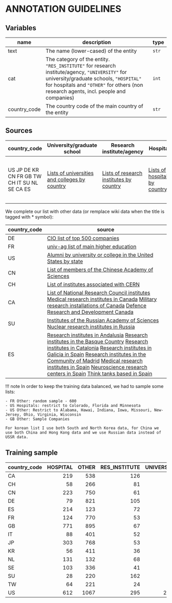 # ANNOTATION GUIDELINES

## Variables

name | description | type
---|---|---
text    | The name (lower-cased) of the entity | `str`
cat     | The category of the entity. `"RES_INSTITUTE"` for research institute/agency, `"UNIVERSITY"` for university/graduate schools, `"HOSPITAL"` for hospitals and `"OTHER"` for others (non research agents, incl. people and companies)| `int`
country\_code    | The country code of the main country of the entity | `str`

## Sources


country\_code   | University/graduate school | Research institute/agency | Hospital | Other
---|---|---|---|---
US JP DE KR CN FR GB TW CH IT SU NL SE CA ES   |  [Lists of universities and colleges by country](https://en.wikipedia.org/wiki/Category:Lists_of_universities_and_colleges_by_country)    |  [Lists of research institutes by country](https://en.wikipedia.org/wiki/Category:Research_institutes_by_country)    |  [Lists of hospitals by country](https://en.wikipedia.org/wiki/Category:Lists_of_hospitals_by_country)    |  [Lists of companies by country](https://en.wikipedia.org/wiki/Category:Lists_of_companies_by_country) [List of Nobel laureates by country](https://en.wikipedia.org/wiki/List_of_Nobel_laureates_by_country)

We complete our list with other data (or remplace wiki data when the title is tagged with * symbol):

country\_code | source
---|---
DE  | [CIO list of top 500 companies](https://www.cio.de/top500)
FR  | [univ-ag list of main higher education](http://www1.univ-ag.fr/aoc/liens/organismes.html) | [Wiki Liste des Etablissements publics à caractères scientifique*](https://fr.wikipedia.org/wiki/Liste_des_%C3%A9tablissements_publics_%C3%A0_caract%C3%A8re_scientifique,_culturel_et_professionnel)  [List of registered companies*](https://www.data.gouv.fr/fr/datasets/entreprises-immatriculees-en-2017)
US  | [Alumni by university or college in the United States by state](https://en.wikipedia.org/wiki/Category:Alumni_by_university_or_college_in_the_United_States_by_state)
CN  | [List of members of the Chinese Academy of Sciences](https://en.wikipedia.org/wiki/Category:Members_of_the_Chinese_Academy_of_Sciences )
CH  | [List of institutes associated with CERN](https://en.wikipedia.org/wiki/Category:CERN)
CA  | [List of National Research Council institutes](https://en.wikipedia.org/wiki/Category:National_Research_Council_(Canada)) [Medical research institutes in Canada](https://en.wikipedia.org/wiki/Category:Medical_research_institutes_in_Canada) [Military research installations of Canada](https://en.wikipedia.org/wiki/Category:Military_research_installations_of_Canada) [Defence Research and Development Canada](https://en.wikipedia.org/wiki/Category:Defence_Research_and_Development_Canada)
SU  | [Institutes of the Russian Academy of Sciences](https://en.wikipedia.org/wiki/Category:Institutes_of_the_Russian_Academy_of_Sciences) [Nuclear research institutes in Russia](https://en.wikipedia.org/wiki/Category:Nuclear_research_institutes_in_Russia)
ES  | [Research institutes in Andalusia](https://en.wikipedia.org/wiki/Category:Research_institutes_in_Andalusia) [Research institutes in the Basque Country](https://en.wikipedia.org/wiki/Category:Research_institutes_in_the_Basque_Country_(autonomous_community)) [Research institutes in Catalonia](https://en.wikipedia.org/wiki/Category:Research_institutes_in_Catalonia) [Research institutes in Galicia in Spain](https://en.wikipedia.org/wiki/Category:Research_institutes_in_Galicia,_Spain) [Research institutes in the Community of Madrid](https://en.wikipedia.org/wiki/Category:Research_institutes_in_the_Community_of_Madrid) [Medical research institutes in Spain](https://en.wikipedia.org/wiki/Category:Medical_research_institutes_in_Spain) [Neuroscience research centers in Spain](https://en.wikipedia.org/wiki/Category:Neuroscience_research_centers_in_Spain) [Think tanks based in Spain](https://en.wikipedia.org/wiki/Category:Think_tanks_based_in_Spain)

!!! note
    In order to keep the training data balanced, we had to sample some lists:

    - FR Other: random sample - 600
    - US Hospitals: restrict to Colorado, Florida and Minnesota
    - US Other: Restrict to Alabama, Hawai, Indiana, Iowa, Missouri, New-Jersey, Ohio, Virginia, Wisconsin
    - GB Other: Sample Companies

    For korean list I use both South and North Korea data, for China we use both China and Hong Kong data and we use Russian data instead of USSR data.


## Training sample

| country\_code  |   HOSPITAL |   OTHER |   RES\_INSTITUTE|   UNIVERSITY |
|:---------------|-----------:|--------:|----------------:|-------------:|
| CA             |        219 |     538 |             126 |           96 |
| CH             |         58 |     266 |              81 |           72 |
| CN             |        223 |     750 |              61 |          181 |
| DE             |         79 |     821 |             105 |          427 |
| ES             |        214 |     123 |              72 |           88 |
| FR             |        124 |     770 |              53 |          147 |
| GB             |        771 |     895 |              67 |          264 |
| IT             |         88 |     401 |              52 |          109 |
| JP             |        303 |     768 |              53 |          947 |
| KR             |         56 |     411 |              36 |          514 |
| NL             |        131 |     132 |              68 |           95 |
| SE             |        103 |     336 |              41 |           55 |
| SU             |         28 |     220 |             162 |          634 |
| TW             |         64 |     221 |              24 |          163 |
| US             |        612 |    1067 |             295 |         2511 |
